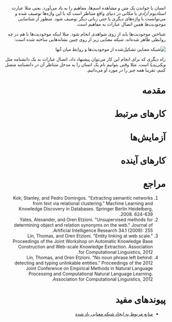 <div dir=rtl>

انسان با خواندن یک متن و مشاهده اسم‌ها، مفاهیم را به یاد می‌آورد. یعنی مثلا عبارت *استادیوم آزادی* با مکانی در دنیای واقع متناظر است که با این واژه‌ها توصیف شده و می‌توانست با واژه‌های دیگری یا حتی زبانی دیگر توصیف شود. منظور از *شناسایی موجودیت‌ها* همین اتصال عبارات به مفاهیم است.

شناختن موجودیت‌ها باید از روی شواهدی انجام شود. مثلا اینکه موجودیت‌ها با هم در چه روابطی ظاهر شده‌اند. *شبکه معنایی* زیر از روی چنین نشانه‌هایی ساخته شده است:

![شبکه معنایی تشکیل‌شده از موجودیت‌ها و روابط میان آنها](http://alchemy.cs.washington.edu/papers/kok08/semnet.jpg)

راه دیگری که برای انجام این کار می‌توان پیشنهاد داد، اتصال عبارات به یک دانشنامه مثل *ویکی‌پدیا* است. مثلا وقتی بتوانیم نام یک انسان را به مدخل متناظر آن در دانشنامه متصل کنیم، تقریبا همه چیز را در مورد او می‌دانیم.

# مقدمه

# کارهای مرتبط

# آزمایش‌ها

# کارهای آینده

# مراجع
1. Kok, Stanley, and Pedro Domingos. "Extracting semantic networks from text via relational clustering." Machine Learning and Knowledge Discovery in Databases. Springer Berlin Heidelberg, 2008. 624-639.
2. Yates, Alexander, and Oren Etzioni. "Unsupervised methods for determining object and relation synonyms on the web." Journal of Artificial Intelligence Research 34.1 (2009): 255.
3. Lin, Thomas, and Oren Etzioni. "Entity linking at web scale." Proceedings of the Joint Workshop on Automatic Knowledge Base Construction and Web-scale Knowledge Extraction. Association for Computational Linguistics, 2012.
4. Lin, Thomas, and Oren Etzioni. "No noun phrase left behind: detecting and typing unlinkable entities." Proceedings of the 2012 Joint Conference on Empirical Methods in Natural Language Processing and Computational Natural Language Learning. Association for Computational Linguistics, 2012.

# پیوندهای مفید
+ [منابع مربوط به ایجاد شبکه معنایی یاد شده](http://alchemy.cs.washington.edu/papers/kok08)
